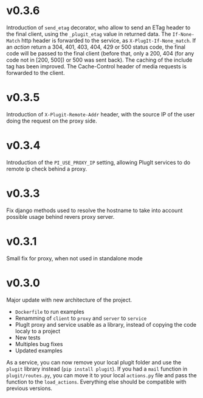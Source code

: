 # v0.3.6

Introduction of `send_etag` decorator, who allow to send an ETag header to the final client, using the `_plugit_etag` value in returned data.
The `If-None-Match` http header is forwarded to the service, as `X-PlugIt-If-None_match`.
If an *action* return a 304, 401, 403, 404, 429 or 500 status code, the final code will be passed to the final client (before that, only a 200, 404 (for any code not in [200, 500]) or 500 was sent back).
The caching of the include tag has been improved.
The Cache-Control header of media requests is forwarded to the client.


# v0.3.5

Introduction of `X-Plugit-Remote-Addr` header, with the source IP of the user doing the request on the proxy side.

# v0.3.4

Introduction of the `PI_USE_PROXY_IP` setting, allowing PlugIt services to do remote ip check behind a proxy.

# v0.3.3

Fix django methods used to resolve the hostname to take into account possible usage behind revers proxy server.

# v0.3.1

Small fix for proxy, when not used in standalone mode

# v0.3.0

Major update with new architecture of the project.

* `Dockerfile` to run examples
* Renamming of `client` to `proxy` and `server` to `service`
* PlugIt proxy and service usable as a library, instead of copying the code localy to a project
* New tests
* Multiples bug fixes
* Updated examples

As a service, you can now remove your local plugit folder and use the `plugit` library instead (`pip install plugit`).
If you had a `mail` function in `plugit/routes.py`, you can move it to your local `actions.py` file and pass the function to the `load_actions`.
Everything else should be compatible with previous versions.
